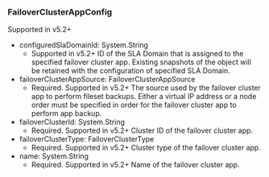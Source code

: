 ### FailoverClusterAppConfig
Supported in v5.2+

- configuredSlaDomainId: System.String
  - Supported in v5.2+
ID of the SLA Domain that is assigned to the specified failover cluster app. Existing snapshots of the object will be retained with the configuration of specified SLA Domain.
- failoverClusterAppSource: FailoverClusterAppSource
  - Required. Supported in v5.2+
The source used by the failover cluster app to perform fileset backups. Either a virtual IP address or a node order must be specified in order for the failover cluster app to perform app backup.
- failoverClusterId: System.String
  - Required. Supported in v5.2+
Cluster ID of the failover cluster app.
- failoverClusterType: FailoverClusterType
  - Required. Supported in v5.2+
Cluster type of the failover cluster app.
- name: System.String
  - Required. Supported in v5.2+
Name of the failover cluster app.
